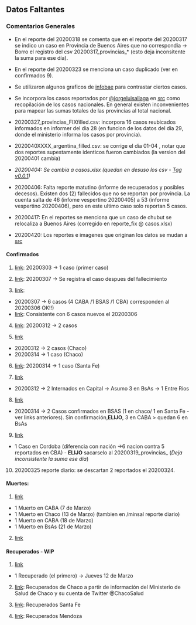 ## Datos Faltantes

### Comentarios Generales

- En el reporte del 20200318 se comenta que en el reporte del 20200317 se indico un caso en Provincia de Buenos Aires que no correspondia -> Borro el
registro del csv 20200317_provincias_* (esto deja inconsitente la suma para ese día).

- En el reporte del 20200323 se menciona un caso duplicado (ver en confirmados 9).

- Se utilizaron algunos graficos de [infobae](https://www.infobae.com/sociedad/2020/03/18/coronavirus-en-la-argentina-4-graficos-para-comprender-el-avance-de-la-pandemia/) para contrastar
ciertos casos. 

- Se incorpora los casos reportados por [@jorgeluisaliaga](https://twitter.com/jorgeluisaliaga) en [src](https://t.co/A6X5GTltVQ?amp=1) como recopilación
de los casos nacionales. En general existen inconvenientes para mapear las sumas totales de las provincias al total nacional.

- 20200327_provincias_FIXfilled.csv: incorpora 16 casos reubicados informados en informer del dia 28 (en funcion de los datos del dia 29, donde el ministerio informa los casos por provincia).

- 2020040XXXX_argentina_filled.csv: se corrige el dia 01-04 , notar que dos reportes supestamente identicos fueron cambiados (la version del 20200401 cambia)

- *20200404: Se cambia a casos.xlsx (quedan en desuso los csv - [Tag v0.0.1](https://github.com/felixlapalma/covid19-argentina-viz/releases/tag/v0.0.1))* 

- 20200406: Falta reporte matutino (informe de recuperados y posibles decesos). Existen dos (2) fallecidos que no se reportan por provincia. La cuenta salta de 46 (infome vespertino 20200405) 
a 53 (informe vespertino 20200406), pero en este ultimo caso solo reportan 5 casos. 

- 20200417: En el reportes se menciona que un caso de chubut se relocaliza a Buenos Aires (corregido en reporte_fix @ casos.xlsx)

- 20200420: Los reportes e imagenes que originan los datos se mudan a [src](https://drive.google.com/drive/folders/1RrV39e8ZBR2GGdHf-zQSpgpAIk7UALoO?usp=sharing)


#### Confirmados

1. [link](https://www.bbc.com/mundo/noticias-america-latina-51728654): 20200303 -> 1 caso (primer caso)

2. [link](https://www.primeraedicion.com.ar/nota/100240451/coronavirus-se-registro-la-primera-muerte-en-argentina/): 20200307 -> Se registra el caso despues del fallecimiento 

3. [link](https://tapas.clarin.com/tapa.html#20200307):
  * 20200307 -> 6 casos (4 CABA /1 BSAS /1 CBA) corresponden al 20200306 OK!!)
  * [link](https://www.diarionorte.com/tapa-del-dia/?page=2): Consistente con 6 casos nuevos el 20200306

4. [link](https://www.lavoz.com.ar/ciudadanos/coronavirus-dos-nuevos-casos-en-cordoba-y-ya-son-30-en-pais): 20200312 -> 2 casos

5. [link](https://www.diarionorte.com/tapa-del-dia/)
  * 20200312 -> 2 casos (Chaco)
  * 20200314 -> 1 caso  (Chaco)

6. [link](https://www.ellitoral.com/index.php/diarios/2020/03/14/tapa/index.html): 20200314 -> 1 caso (Santa Fe)

7. [link](https://www.infobae.com/sociedad/2020/03/12/confirmaron-otros-nueve-casos-de-coronavirus-en-la-argentina-y-cuatro-de-ellos-son-autoctonos/)
  * 20200312 -> 2 Internados en Capital -> Asumo 3 en BsAs -> 1 Entre Rios

8. [link](http://diariotextual.com/inicio/index.php/2020/03/14/11-nuevos-casos-coronavirus-la-argentina-total-infectados-asciende-45/)
  * 20200314 -> 2 Casos confirmados en BSAS (1 en chaco/ 1 en Santa Fe - ver links anteriores). Sin confirmación,**ELIJO**, 3 en CABA > quedan 6 en BsAs


9. [link](https://www.lavoz.com.ar/ciudadanos/tercer-fallecido-en-pais-y-un-nuevo-contagio-en-cordoba)
  * 1 Caso en Cordoba (diferencia con nación ->6 nacion contra 5 reportados en CBA) - **ELIJO** sacarselo al 20200319_provincias_ (*Deja inconsistente la suma ese dia*)

10. 20200325 reporte diario: se descartan 2 reportados el 20200324. 

#### Muertes:

1. [link](https://www.infobae.com/coronavirus/2020/03/22/confirmaron-41-nuevos-casos-de-coronavirus-en-la-argentina-y-el-total-de-infectados-asciende-a-266/)
  * 1 Muerto en CABA (7 de Marzo)
  * 1 Muerto en Chaco (13 de Marzo) (tambien en /minsal reporte diario)
  * 1 Muerto en CABA (18 de Marzo)
  * 1 Muerto en BsAs (21 de Marzo) 

2. [link](https://www.infobae.com/sociedad/2020/03/24/confirmaron-86-nuevos-casos-de-coronavirus-en-la-argentina-y-el-total-de-infectados-asciende-a-387/)



#### Recuperados - WIP

1. [link](https://www.infobae.com/coronavirus/2020/03/14/hay-11-nuevos-casos-de-coronavirus-en-la-argentina-y-el-total-de-infectados-asciende-a-45/)
  * 1 Recuperado (el primero) -> Jueves 12 de Marzo

2. [link](http://chaco.gov.ar/covid19/): Recuperados de Chaco a partir de información del Ministerio de Salud de Chaco y su cuenta de Twitter @ChacoSalud 

3. [link](https://www.santafe.gob.ar/index.php/web/content/view/full/234420/(subtema)/93802): Recuperados Santa Fe

4. [link](http://www.prensa.mendoza.gov.ar/comunicados/page/4/): Recuperados Mendoza
